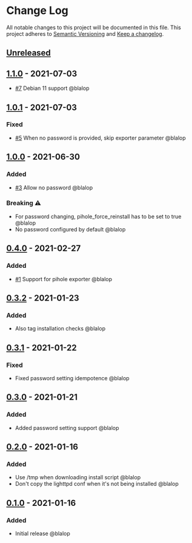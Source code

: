 # Change Log
All notable changes to this project will be documented in this file.
This project adheres to [Semantic Versioning](http://semver.org/) and [Keep a changelog](https://github.com/olivierlacan/keep-a-changelog).

## [Unreleased](https://github.com/blalop/ansible-role-pihole/tree/main)

## [1.1.0](https://github.com/blalop/ansible-role-pihole/tree/1.1.0) - 2021-07-03
* [#7](https://github.com/blalop/ansible-role-pihole/issues/7) Debian 11 support @blalop

## [1.0.1](https://github.com/blalop/ansible-role-pihole/tree/1.0.1) - 2021-07-03
### Fixed
* [#5](https://github.com/blalop/ansible-role-pihole/issues/5) When no password is provided, skip exporter parameter @blalop

## [1.0.0](https://github.com/blalop/ansible-role-pihole/tree/1.0.0) - 2021-06-30
### Added
* [#3](https://github.com/blalop/ansible-role-pihole/issues/3) Allow no password @blalop
### Breaking :warning:
* For password changing, pihole_force_reinstall has to be set to true @blalop
* No password configured by default @blalop

## [0.4.0](https://github.com/blalop/ansible-role-pihole/tree/0.4.0) - 2021-02-27
### Added
* [#1](https://github.com/blalop/ansible-role-pihole/issues/1) Support for pihole exporter @blalop

## [0.3.2](https://github.com/blalop/ansible-role-pihole/tree/0.3.2) - 2021-01-23
### Added
* Also tag installation checks @blalop

## [0.3.1](https://github.com/blalop/ansible-role-pihole/tree/0.3.1) - 2021-01-22
### Fixed
* Fixed password setting idempotence @blalop

## [0.3.0](https://github.com/blalop/ansible-role-pihole/tree/0.3.0) - 2021-01-21
### Added
* Added password setting support @blalop

## [0.2.0](https://github.com/blalop/ansible-role-pihole/tree/0.2.0) - 2021-01-16
### Added
* Use /tmp when downloading install script @blalop
* Don't copy the lighttpd conf when it's not being installed @blalop

## [0.1.0](https://github.com/blalop/ansible-role-pihole/tree/0.1.0) - 2021-01-16
### Added
* Initial release @blalop
